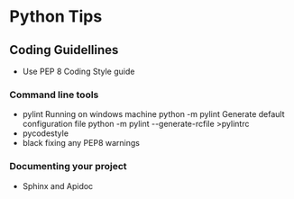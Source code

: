 # Python Tips

## Coding Guidellines

- Use PEP 8 Coding Style guide

### Command line tools
- pylint
  Running on windows machine python -m pylint 
  Generate default configuration file python -m pylint --generate-rcfile >pylintrc
- pycodestyle
- black
  fixing any PEP8 warnings


### Documenting your project
- Sphinx and Apidoc

